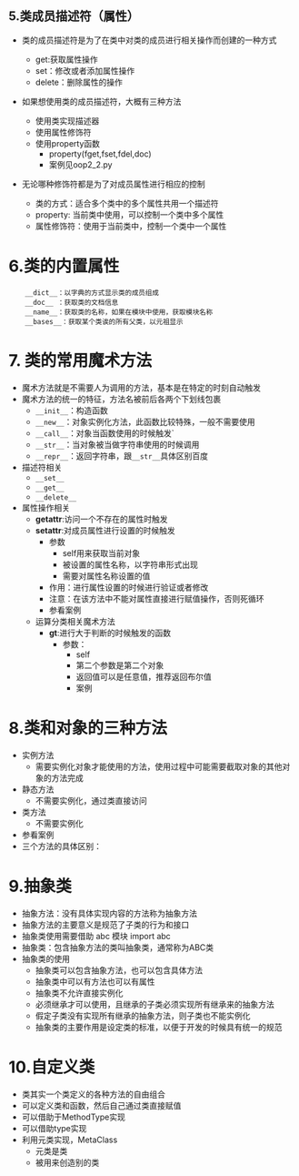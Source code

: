 ## 5.类成员描述符（属性）

- 类的成员描述符是为了在类中对类的成员进行相关操作而创建的一种方式
    - get:获取属性操作
    - set：修改或者添加属性操作
    - delete：删除属性的操作
- 如果想使用类的成员描述符，大概有三种方法
    - 使用类实现描述器
    - 使用属性修饰符
    - 使用property函数
        - property(fget,fset,fdel,doc)
        - 案例见oop2_2.py
        
- 无论哪种修饰符都是为了对成员属性进行相应的控制
    - 类的方式：适合多个类中的多个属性共用一个描述符
    - property: 当前类中使用，可以控制一个类中多个属性
    - 属性修饰符：使用于当前类中，控制一个类中一个属性
    
# 6.类的内置属性

        __dict__：以字典的方式显示类的成员组成
        __doc__ ：获取类的文档信息
        __name__：获取类的名称，如果在模块中使用，获取模块名称
        __bases__：获取某个类诶的所有父类，以元祖显示
        
# 7. 类的常用魔术方法
- 魔术方法就是不需要人为调用的方法，基本是在特定的时刻自动触发
- 魔术方法的统一的特征，方法名被前后各两个下划线包裹
    -   `__init__`：构造函数
    -    `__new__`：对象实例化方法，此函数比较特殊，一般不需要使用
    -    `__call__`：对象当函数使用的时候触发`
    -    `__str__`：当对象被当做字符串使用的时候调用
    -    `__repr__`：返回字符串，跟`__str__`具体区别百度
- 描述符相关
    -  `__set__`
    -  `__get__`
    -  `__delete__`
- 属性操作相关
    - __getattr__:访问一个不存在的属性时触发
    - __setattr__:对成员属性进行设置的时候触发
        - 参数
            - self用来获取当前对象
            - 被设置的属性名称，以字符串形式出现
            - 需要对属性名称设置的值
        - 作用：进行属性设置的时候进行验证或者修改
        - 注意：在该方法中不能对属性直接进行赋值操作，否则死循环
        - 参看案例
    - 运算分类相关魔术方法 
        - __gt__:进行大于判断的时候触发的函数
            - 参数：
                - self
                - 第二个参数是第二个对象
                - 返回值可以是任意值，推荐返回布尔值
                - 案例
                
# 8.类和对象的三种方法
- 实例方法
    - 需要实例化对象才能使用的方法，使用过程中可能需要截取对象的其他对象的方法完成
- 静态方法
    - 不需要实例化，通过类直接访问
- 类方法
    - 不需要实例化
- 参看案例
- 三个方法的具体区别：

# 9.抽象类
- 抽象方法：没有具体实现内容的方法称为抽象方法
- 抽象方法的主要意义是规范了子类的行为和接口
- 抽象类使用需要借助 abc 模块
        import abc
- 抽象类：包含抽象方法的类叫抽象类，通常称为ABC类
- 抽象类的使用
    - 抽象类可以包含抽象方法，也可以包含具体方法
    - 抽象类中可以有方法也可以有属性
    - 抽象类不允许直接实例化
    - 必须继承才可以使用，且继承的子类必须实现所有继承来的抽象方法
    - 假定子类没有实现所有继承的抽象方法，则子类也不能实例化
    - 抽象类的主要作用是设定类的标准，以便于开发的时候具有统一的规范
    
# 10.自定义类
- 类其实一个类定义的各种方法的自由组合
- 可以定义类和函数，然后自己通过类直接赋值
- 可以借助于MethodType实现
- 可以借助type实现
- 利用元类实现，MetaClass
    - 元类是类
    - 被用来创造别的类